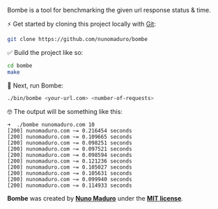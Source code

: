 Bombe is a tool for benchmarking the given url response status & time.

⚡️ Get started by cloning this project locally with [Git](https://git-scm.com/downloads):

```bash
git clone https://github.com/nunomaduro/bombe
```

✅ Build the project like so:
```bash
cd bombe
make
```

🚀 Next, run Bombe:
```bash
./bin/bombe <your-url.com> <number-of-requests>
```

🤓 The output will be something like this:
```
➜  ./bombe nunomaduro.com 10
[200] nunomaduro.com ~= 0.216454 seconds 
[200] nunomaduro.com ~= 0.109665 seconds 
[200] nunomaduro.com ~= 0.098251 seconds 
[200] nunomaduro.com ~= 0.097521 seconds 
[200] nunomaduro.com ~= 0.098594 seconds 
[200] nunomaduro.com ~= 0.121236 seconds 
[200] nunomaduro.com ~= 0.105027 seconds 
[200] nunomaduro.com ~= 0.105631 seconds 
[200] nunomaduro.com ~= 0.099940 seconds 
[200] nunomaduro.com ~= 0.114933 seconds
```

**Bombe** was created by **[Nuno Maduro](https://twitter.com/enunomaduro)** under the **[MIT license](https://opensource.org/licenses/MIT)**.
